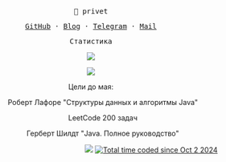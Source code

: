 <p align="center"><samp>👋 privet</samp></p>
<p align="center"><samp><a href="https://github.com/nokisev">GitHub</a> · <a href="https://nokisev.me">Blog</a> · <a href="https://t.me/nokisev_bot">Telegram</a> · <a href="mailto:nokisev@mail.ru">Mail</a></samp></p>

<p align="center"><samp>Статистика</samp></p>
<p align="center">
  <img src="https://github-readme-stats.vercel.app/api?username=nokisev&show_icons=true&theme=graywhite&count_private=true&hide_title=true&hide_rank=true&text_bold=false&include_all_commits=true">
</p>
<p  align='center'>
 <img src="https://i.pinimg.com/originals/7e/64/53/7e6453a23165c661b304dde10d16a538.gif"/>
</p>
<p align='center'>Цели до мая:
  <ul align='center'>
    <ol>Роберт Лафоре "Структуры данных и алгоритмы Java"</ol>
    <ol>LeetCode 200 задач</ol>
    <ol>Герберт Шилдт "Java. Полное руководство"</ol>
  </ul>
</p>
<p align="right">
  <img src="https://www.codewars.com/users/nokisev/badges/micro">
  <a href="https://wakatime.com/@6c8b5a41-3319-4bff-960c-e202aea18a81"><img src="https://wakatime.com/badge/user/6c8b5a41-3319-4bff-960c-e202aea18a81.svg" alt="Total time coded since Oct 2 2024" /></a>
</p>



